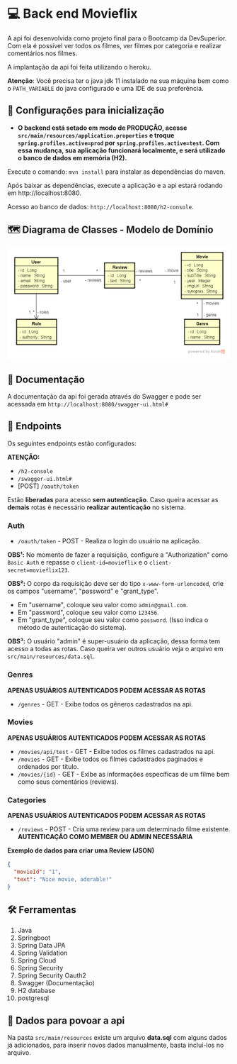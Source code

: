 # 💻 Back end Movieflix

A api foi desenvolvida como projeto final para o Bootcamp da DevSuperior. Com ela é possível ver todos os filmes, ver
filmes por categoria e realizar comentários nos filmes.

A implantação da api foi feita utilizando o heroku.

**Atenção**: Você precisa ter o java jdk 11 instalado na sua máquina bem como o `PATH_VARIABLE` do java configurado e
uma IDE de sua preferência.

## 🔌 Configurações para inicialização

- **O backend está setado em modo de PRODUÇÃO, acesse `src/main/resources/application.properties` e
  troque `spring.profiles.active=prod` por `spring.profiles.active=test`. Com essa mudança, sua aplicação funcionará
  localmente, e será utilizado o banco de dados em memória (H2).**

Execute o comando: `mvn install` para instalar as dependências do maven.

Após baixar as dependências, execute a aplicação e a api estará rodando em http://localhost:8080.

Acesso ao banco de dados: `http://localhost:8080/h2-console`.

## 🗺️ Diagrama de Classes - Modelo de Domínio

![diagrama](images/diagrama.png)

## 🧾 Documentação

A documentação da api foi gerada através do Swagger e pode ser acessada em `http://localhost:8080/swagger-ui.html#`

## 📌 Endpoints

Os seguintes endpoints estão configurados:

**ATENÇÃO:**

- `/h2-console`
- `/swagger-ui.html#`
- [POST] `/oauth/token`

Estão **liberadas** para acesso **sem autenticação**. Caso queira acessar as **demais** rotas é necessário **realizar
autenticação** no sistema.

### Auth

- `/oauth/token` - POST - Realiza o login do usuário na aplicação.

**OBS¹:** No momento de fazer a requisição, configure a "Authorization" como `Basic Auth` e repasse
o `client-id=movieflix` e o `client-secret=movieflix123`.

**OBS²:** O corpo da requisição deve ser do tipo `x-www-form-urlencoded`, crie os campos "username",
"password" e "grant_type".

- Em "username", coloque seu valor como `admin@gmail.com`.
- Em "password", coloque seu valor como `123456`.
- Em "grant_type", coloque seu valor como `password`. (Isso indica o método de autenticação do sistema).

**OBS³:** O usuário "admin" é super-usuário da aplicação, dessa forma tem acesso a todas as rotas. Caso queira ver
outros usuário veja o arquivo em `src/main/resources/data.sql`.

### Genres

**APENAS USUÁRIOS AUTENTICADOS PODEM ACESSAR AS ROTAS**

- `/genres` - GET - Exibe todos os gêneros cadastrados na api.

### Movies

**APENAS USUÁRIOS AUTENTICADOS PODEM ACESSAR AS ROTAS**

- `/movies/api/test` - GET - Exibe todos os filmes cadastrados na api.
- `/movies` - GET - Exibe todos os filmes cadastrados paginados e ordenados por título.
- `/movies/{id}` - GET - Exibe as informações específicas de um filme bem como seus comentários (reviews).

### Categories

**APENAS USUÁRIOS AUTENTICADOS PODEM ACESSAR AS ROTAS**

- `/reviews` - POST - Cria uma review para um determinado filme existente. **AUTENTICAÇÃO COMO MEMBER OU ADMIN
  NECESSÁRIA**

**Exemplo de dados para criar uma Review (JSON)**

```json
{
  "movieId": "1",
  "text": "Nice movie, adorable!"
}
```

## 🛠️ Ferramentas

1. Java
2. Springboot
3. Spring Data JPA
4. Spring Validation
5. Spring Cloud
6. Spring Security
7. Spring Security Oauth2
8. Swagger (Documentação)
9. H2 database
10. postgresql

## 💾 Dados para povoar a api

Na pasta `src/main/resources` existe um arquivo **data.sql** com alguns dados já adicionados, para inserir novos dados
manualmente, basta incluí-los no arquivo. 
